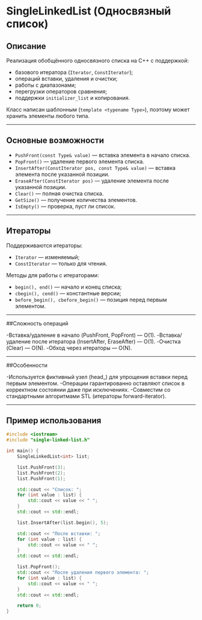 # SingleLinkedList (Односвязный список)

## Описание
Реализация обобщённого односвязного списка на C++ с поддержкой:
- базового итератора (`Iterator`, `ConstIterator`);
- операций вставки, удаления и очистки;
- работы с диапазонами;
- перегрузки операторов сравнения;
- поддержки `initializer_list` и копирования.

Класс написан шаблонным (`template <typename Type>`), поэтому может хранить элементы любого типа.

---

## Основные возможности
- `PushFront(const Type& value)` — вставка элемента в начало списка.
- `PopFront()` — удаление первого элемента списка.
- `InsertAfter(ConstIterator pos, const Type& value)` — вставка элемента после указанной позиции.
- `EraseAfter(ConstIterator pos)` — удаление элемента после указанной позиции.
- `Clear()` — полная очистка списка.
- `GetSize()` — получение количества элементов.
- `IsEmpty()` — проверка, пуст ли список.

---

## Итераторы
Поддерживаются итераторы:
- `Iterator` — изменяемый;
- `ConstIterator` — только для чтения.

Методы для работы с итераторами:
- `begin(), end()` — начало и конец списка;
- `cbegin(), cend()` — константные версии;
- `before_begin(), cbefore_begin()` — позиция перед первым элементом.

---

##Сложность операций

-Вставка/удаление в начало (PushFront, PopFront) — O(1).
-Вставка/удаление после итератора (InsertAfter, EraseAfter) — O(1).
-Очистка (Clear) — O(N).
-Обход через итераторы — O(N).

---

##Особенности

-Используется фиктивный узел (head_) для упрощения вставки перед первым элементом.
-Операции гарантированно оставляют список в корректном состоянии даже при исключениях.
-Совместим со стандартными алгоритмами STL (итераторы forward-iterator).

---

## Пример использования

```cpp
#include <iostream>
#include "single-linked-list.h"

int main() {
    SingleLinkedList<int> list;

    list.PushFront(3);
    list.PushFront(2);
    list.PushFront(1);

    std::cout << "Список: ";
    for (int value : list) {
        std::cout << value << " ";
    }
    std::cout << std::endl;

    list.InsertAfter(list.begin(), 5);

    std::cout << "После вставки: ";
    for (int value : list) {
        std::cout << value << " ";
    }
    std::cout << std::endl;

    list.PopFront();
    std::cout << "После удаления первого элемента: ";
    for (int value : list) {
        std::cout << value << " ";
    }
    std::cout << std::endl;

    return 0;
}
